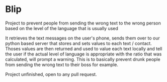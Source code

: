 # Blip
Project to prevent people from sending the wrong text to the wrong person based on the level of the language that is usually used

It retrieves the text messages on the user's phone, sends them over to our python based server that stores and sets values to each text / contact. Thoses values are then returned and used to value each text locally and tell the user if the actual level of language is appropriate with the ratio that was calculated, will prompt a warning.
This is to basically prevent drunk people from sending the wrong text to their boss for example.

Project unfinished, open to any pull request.